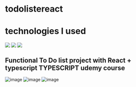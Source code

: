 # todolistereact

<h1>technologies I used</h1>

<div>
<img align="center" src="https://img.shields.io/badge/TypeScript-007ACC?style=for-the-badge&logo=typescript&logoColor=white">
  
<img align="center" src="https://img.shields.io/badge/React-20232A?style=for-the-badge&logo=react&logoColor=61DAFB">
  
 <img align="center" src="https://img.shields.io/badge/CSS3-1572B6?style=for-the-badge&logo=css3&logoColor=white">
</div>

<h2>Functional To Do list project with React + typescript TYPESCRIPT udemy course</h2>

![image](https://github.com/Leonardofilipe-dev/todolistereact/assets/114321505/99872d59-9694-493d-890c-683a40357912)
![image](https://github.com/Leonardofilipe-dev/todolistereact/assets/114321505/1d2f423a-e829-4278-b382-36658359ca64)
![image](https://github.com/Leonardofilipe-dev/todolistereact/assets/114321505/d3137637-65c9-4da0-b0e9-6ac80610b364)








